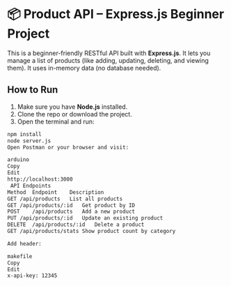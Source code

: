 # 📦 Product API – Express.js Beginner Project

This is a beginner-friendly RESTful API built with **Express.js**. It lets you manage a list of products (like adding, updating, deleting, and viewing them). It uses in-memory data (no database needed).

##  How to Run

1. Make sure you have **Node.js** installed.
2. Clone the repo or download the project.
3. Open the terminal and run:

```bash
npm install
node server.js
Open Postman or your browser and visit:

arduino
Copy
Edit
http://localhost:3000
 API Endpoints
Method	Endpoint	Description
GET	/api/products	List all products
GET	/api/products/:id	Get product by ID
POST	/api/products	Add a new product
PUT	/api/products/:id	Update an existing product
DELETE	/api/products/:id	Delete a product
GET	/api/products/stats	Show product count by category

Add header:

makefile
Copy
Edit
x-api-key: 12345